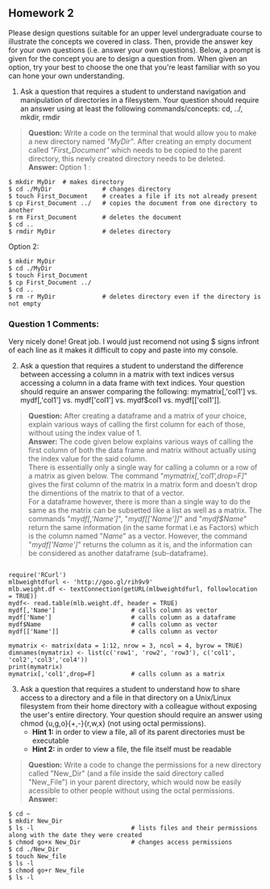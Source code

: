 ## Homework 2  
Please design questions suitable for an upper level undergraduate course to illustrate the concepts we covered in class.
Then, provide the answer key for your own questions (i.e. answer your own questions). Below, a prompt is given for the 
concept you are to design a question from. When given an option, try your best to choose the one that you're least familiar 
with so you can hone your own understanding.
1. Ask a question that requires a student to understand navigation and manipulation of directories in a filesystem. Your 
question should require an answer using at least the following commands/concepts: cd, ../, mkdir, rmdir  
>**Question:**  Write a code on the terminal that would allow you to make a new directory named *"MyDir"*. After creating an
 empty document called *"First_Document"* which needs to be copied to the parent directory, this newly created directory 
 needs to be deleted.  
**Answer:** 
Option 1 :
<pre><code>$ mkdir MyDir  # makes directory
$ cd ./MyDir              # changes directory
$ touch First_Document    # creates a file if its not already present
$ cp First_Document ../   # copies the document from one directory to another
$ rm First_Document       # deletes the document
$ cd ..
$ rmdir MyDir             # deletes directory
</code></pre>  
Option 2:
<pre><code>$ mkdir MyDir
$ cd ./MyDir
$ touch First_Document
$ cp First_Document ../
$ cd ..
$ rm -r MyDir             # deletes directory even if the directory is not empty
</code></pre> 

### Question 1 Comments:
Very nicely done! Great job. I would just recomend not using $ signs infront of each line as it makes it difficult to copy and paste into my console.

2. Ask a question that requires a student to understand the difference between accessing a column in a matrix with text 
indices versus accessing a column in a data frame with text indices. Your question should require an answer comparing the 
following: mymatrix[,'col1'] vs. mydf[,'col1'] vs. mydf['col1'] vs. mydf$col1 vs. mydf[['col1']].  
>**Question:**  After creating a dataframe and a matrix of your choice, explain various ways of calling the first column for 
each of those, without using the index value of 1.  
**Answer:** The code given below explains various ways of calling the first column of both the data frame and matrix without 
actually using the index value for the said column.  
There is essentially only a single way for calling a column or a row of a matrix as given below. The command "_mymatrix[,'col1',drop=F]_" gives the first column of the matrix in a matrix form and doesn't drop the dimentions of the matrix 
to that of a vector.  
For a dataframe however, there is more than a single way to do the same as the matrix can be subsetted like a list as well as a 
matrix. The commands "_mydf[,'Name']_", "_mydf[['Name']]_" and "_mydf$Name_" return the same information (in the same format i.e as Factors)  which is the column named "_Name_" as a vector. However, the command "_mydf['Name']_" returns the column as it is, and the information can be considered as another dataframe (sub-dataframe).
<pre><code>
require('RCurl')
mlbweightdfurl <- 'http://goo.gl/rih9v9'
mlb.weight.df <- textConnection(getURL(mlbweightdfurl, followlocation  = TRUE))
mydf<- read.table(mlb.weight.df, header = TRUE)
mydf[,'Name']                     # calls column as vector
mydf['Name']                      # calls column as a dataframe
mydf$Name                         # calls column as vector
mydf[['Name']]                    # calls column as vector

mymatrix <- matrix(data = 1:12, nrow = 3, ncol = 4, byrow = TRUE)
dimnames(mymatrix) <- list(c('row1', 'row2', 'row3'), c('col1', 'col2','col3','col4'))
print(mymatrix)
mymatrix[,'col1',drop=F]          # calls column as a matrix
</code></pre> 
3. Ask a question that requires a student to understand how to share access to a directory and a file in that directory 
on a Unix/Linux filesystem from their home directory with a colleague without exposing the user's entire directory. Your 
question should require an answer using chmod {u,g,o}{+,-}{r,w,x} (not using octal permissions).
   * **Hint 1:** in order to view a file, all of its parent directories must be executable
   * **Hint 2:** in order to view a file, the file itself must be readable  
>**Question:**  Write a code to change the permissions for a new directory called "New_Dir" (and a file inside the said directory 
called "New_File") in your parent directory, which would now be easily acessible to other people without using the octal permissions.  
**Answer:**  
<pre><code>$ cd ~
$ mkdir New_Dir
$ ls -l                           # lists files and their permissions along with the date they were created
$ chmod go+x New_Dir              # changes access permissions
$ cd ./New_Dir
$ touch New_file
$ ls -l
$ chmod go+r New_file
$ ls -l
</code></pre>
